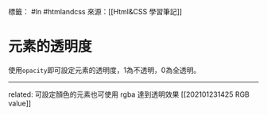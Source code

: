 標籤： #ln #htmlandcss 
來源：[[Html&CSS 學習筆記]]

# 元素的透明度
使用`opacity`即可設定元素的透明度，1為不透明，0為全透明。


---

related: 可設定顏色的元素也可使用 rgba 達到透明效果 [[202101231425 RGB value]] 